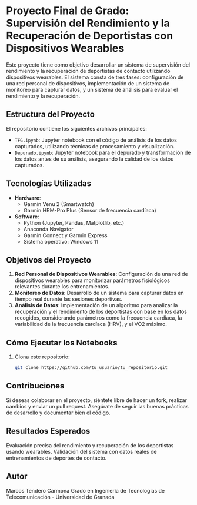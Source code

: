 # Proyecto Final de Grado: Supervisión del Rendimiento y la Recuperación de Deportistas con Dispositivos Wearables

Este proyecto tiene como objetivo desarrollar un sistema de supervisión del rendimiento y la recuperación de deportistas de contacto utilizando dispositivos wearables. El sistema consta de tres fases: configuración de una red personal de dispositivos, implementación de un sistema de monitoreo para capturar datos, y un sistema de análisis para evaluar el rendimiento y la recuperación.

## Estructura del Proyecto

El repositorio contiene los siguientes archivos principales:

- `TFG.ipynb`: Jupyter notebook con el código de análisis de los datos capturados, utilizando técnicas de procesamiento y visualización.
- `Depurado.ipynb`: Jupyter notebook para el depurado y transformación de los datos antes de su análisis, asegurando la calidad de los datos capturados.

## Tecnologías Utilizadas

- **Hardware**:
  - Garmin Venu 2 (Smartwatch)
  - Garmin HRM-Pro Plus (Sensor de frecuencia cardíaca)
- **Software**:
  - Python (Jupyter, Pandas, Matplotlib, etc.)
  - Anaconda Navigator
  - Garmin Connect y Garmin Express
  - Sistema operativo: Windows 11

## Objetivos del Proyecto

1. **Red Personal de Dispositivos Wearables**: Configuración de una red de dispositivos wearables para monitorizar parámetros fisiológicos relevantes durante los entrenamientos.
2. **Monitoreo de Datos**: Desarrollo de un sistema para capturar datos en tiempo real durante las sesiones deportivas.
3. **Análisis de Datos**: Implementación de un algoritmo para analizar la recuperación y el rendimiento de los deportistas con base en los datos recogidos, considerando parámetros como la frecuencia cardíaca, la variabilidad de la frecuencia cardíaca (HRV), y el VO2 máximo.

## Cómo Ejecutar los Notebooks

1. Clona este repositorio:
   ```bash
   git clone https://github.com/tu_usuario/tu_repositorio.git


## Contribuciones
Si deseas colaborar en el proyecto, siéntete libre de hacer un fork, realizar cambios y enviar un pull request. Asegúrate de seguir las buenas prácticas de desarrollo y documentar bien el código.

## Resultados Esperados
Evaluación precisa del rendimiento y recuperación de los deportistas usando wearables.
Validación del sistema con datos reales de entrenamientos de deportes de contacto.

## Autor
Marcos Tendero Carmona
Grado en Ingeniería de Tecnologías de Telecomunicación - Universidad de Granada
